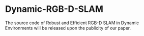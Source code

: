 # Dynamic-RGB-D-SLAM
The source code of Robust and Efficient RGB-D SLAM in Dynamic Environments will  be released upon the publicity of our paper.
